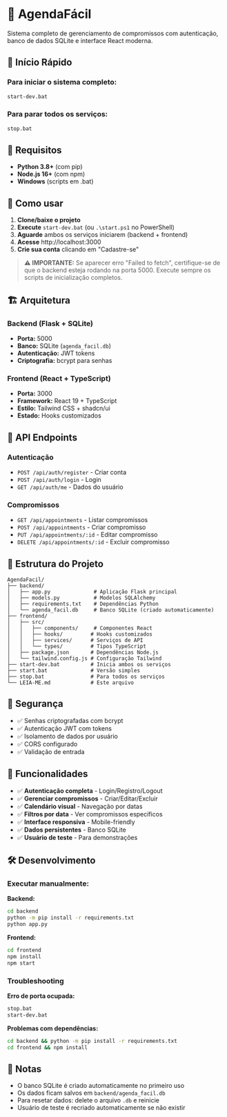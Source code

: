 # 📅 AgendaFácil

Sistema completo de gerenciamento de compromissos com autenticação, banco de dados SQLite e interface React moderna.

## 🚀 Início Rápido

### Para iniciar o sistema completo:
```bash
start-dev.bat
```

### Para parar todos os serviços:
```bash
stop.bat
```

## 🔧 Requisitos

- **Python 3.8+** (com pip)
- **Node.js 16+** (com npm)
- **Windows** (scripts em .bat)

## 📖 Como usar

1. **Clone/baixe o projeto**
2. **Execute** `start-dev.bat` (ou `.\start.ps1` no PowerShell)
3. **Aguarde** ambos os serviços iniciarem (backend + frontend)
4. **Acesse** http://localhost:3000
5. **Crie sua conta** clicando em "Cadastre-se"

> **⚠️ IMPORTANTE:** Se aparecer erro "Failed to fetch", certifique-se de que o backend esteja rodando na porta 5000. Execute sempre os scripts de inicialização completos.

## 🏗️ Arquitetura

### Backend (Flask + SQLite)
- **Porta:** 5000
- **Banco:** SQLite (`agenda_facil.db`)
- **Autenticação:** JWT tokens
- **Criptografia:** bcrypt para senhas

### Frontend (React + TypeScript)
- **Porta:** 3000
- **Framework:** React 19 + TypeScript
- **Estilo:** Tailwind CSS + shadcn/ui
- **Estado:** Hooks customizados

## 📡 API Endpoints

### Autenticação
- `POST /api/auth/register` - Criar conta
- `POST /api/auth/login` - Login
- `GET /api/auth/me` - Dados do usuário

### Compromissos
- `GET /api/appointments` - Listar compromissos
- `POST /api/appointments` - Criar compromisso
- `PUT /api/appointments/:id` - Editar compromisso
- `DELETE /api/appointments/:id` - Excluir compromisso

## 📁 Estrutura do Projeto

```
AgendaFacil/
├── backend/
│   ├── app.py              # Aplicação Flask principal
│   ├── models.py           # Modelos SQLAlchemy
│   ├── requirements.txt    # Dependências Python
│   └── agenda_facil.db     # Banco SQLite (criado automaticamente)
├── frontend/
│   ├── src/
│   │   ├── components/     # Componentes React
│   │   ├── hooks/         # Hooks customizados
│   │   ├── services/      # Serviços de API
│   │   └── types/         # Tipos TypeScript
│   ├── package.json       # Dependências Node.js
│   └── tailwind.config.js # Configuração Tailwind
├── start-dev.bat          # Inicia ambos os serviços
├── start.bat              # Versão simples
├── stop.bat               # Para todos os serviços
└── LEIA-ME.md             # Este arquivo
```

## 🔐 Segurança

- ✅ Senhas criptografadas com bcrypt
- ✅ Autenticação JWT com tokens
- ✅ Isolamento de dados por usuário  
- ✅ CORS configurado
- ✅ Validação de entrada

## 🌟 Funcionalidades

- ✅ **Autenticação completa** - Login/Registro/Logout
- ✅ **Gerenciar compromissos** - Criar/Editar/Excluir
- ✅ **Calendário visual** - Navegação por datas
- ✅ **Filtros por data** - Ver compromissos específicos
- ✅ **Interface responsiva** - Mobile-friendly
- ✅ **Dados persistentes** - Banco SQLite
- ✅ **Usuário de teste** - Para demonstrações

## 🛠️ Desenvolvimento

### Executar manualmente:

**Backend:**
```bash
cd backend
python -m pip install -r requirements.txt
python app.py
```

**Frontend:**
```bash
cd frontend
npm install
npm start
```

### Troubleshooting

**Erro de porta ocupada:**
```bash
stop.bat
start-dev.bat
```

**Problemas com dependências:**
```bash
cd backend && python -m pip install -r requirements.txt
cd frontend && npm install
```

## 📝 Notas

- O banco SQLite é criado automaticamente no primeiro uso
- Os dados ficam salvos em `backend/agenda_facil.db`
- Para resetar dados: delete o arquivo `.db` e reinicie
- Usuário de teste é recriado automaticamente se não existir
